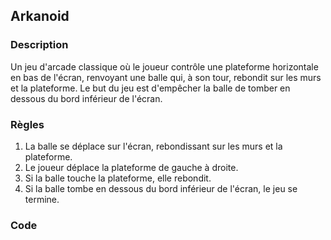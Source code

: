 ## Arkanoid

### Description

Un jeu d'arcade classique où le joueur contrôle une plateforme horizontale en bas de l'écran, renvoyant une balle qui, à son tour, rebondit sur les murs et la plateforme. Le but du jeu est d'empêcher la balle de tomber en dessous du bord inférieur de l'écran.

### Règles

1.  La balle se déplace sur l'écran, rebondissant sur les murs et la plateforme.
2.  Le joueur déplace la plateforme de gauche à droite.
3.  Si la balle touche la plateforme, elle rebondit.
4.  Si la balle tombe en dessous du bord inférieur de l'écran, le jeu se termine.

### Code

```python

